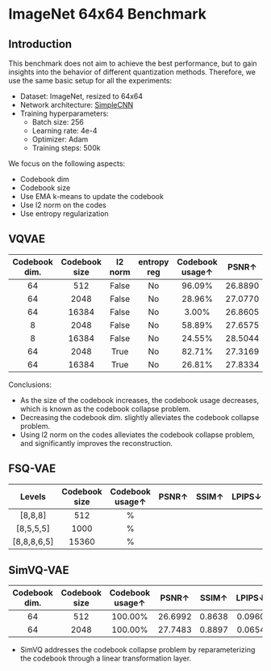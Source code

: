 # ImageNet 64x64 Benchmark



## Introduction

This benchmark does not aim to achieve the best performance, but to gain insights into the behavior of different quantization methods.
Therefore, we use the same basic setup for all the experiments:

- Dataset: ImageNet, resized to 64x64
- Network architecture: [SimpleCNN](../models/autoencoder/simple_cnn.py)
- Training hyperparameters:
  - Batch size: 256
  - Learning rate: 4e-4
  - Optimizer: Adam
  - Training steps: 500k

We focus on the following aspects:
  
- Codebook dim
- Codebook size
- Use EMA k-means to update the codebook
- Use l2 norm on the codes
- Use entropy regularization



## VQVAE

| Codebook dim. | Codebook size | l2 norm | entropy reg | Codebook usage↑ |  PSNR↑  | SSIM↑  | LPIPS↓ |  rFID↓  |
|:-------------:|:-------------:|:-------:|:-----------:|:---------------:|:-------:|:------:|:------:|:-------:|
|      64       |      512      |  False  |     No      |     96.09%      | 26.8890 | 0.8646 | 0.1017 | 39.2825 |
|      64       |     2048      |  False  |     No      |     28.96%      | 27.0770 | 0.8704 | 0.0916 | 36.7708 |
|      64       |     16384     |  False  |     No      |      3.00%      | 26.8605 | 0.8670 | 0.0939 | 38.1272 |
|       8       |     2048      |  False  |     No      |     58.89%      | 27.6575 | 0.8833 | 0.0792 | 35.0210 |
|       8       |     16384     |  False  |     No      |     24.55%      | 28.5044 | 0.9017 | 0.0575 | 27.1896 |
|      64       |     2048      |  True   |     No      |     82.71%      | 27.3169 | 0.8864 | 0.0547 | 22.6812 |
|      64       |     16384     |  True   |     No      |     26.81%      | 27.8334 | 0.8987 | 0.0439 | 18.5483 |

Conclusions:

- As the size of the codebook increases, the codebook usage decreases, which is known as the codebook collapse problem.
- Decreasing the codebook dim. slightly alleviates the codebook collapse problem.
- Using l2 norm on the codes alleviates the codebook collapse problem, and significantly improves the reconstruction.



## FSQ-VAE

|   Levels    | Codebook size | Codebook usage↑ | PSNR↑ | SSIM↑ | LPIPS↓ | rFID↓ |
|:-----------:|:-------------:|:---------------:|:-----:|:-----:|:------:|:-----:|
|   [8,8,8]   |      512      |        %        |       |       |        |       |
|  [8,5,5,5]  |     1000      |        %        |       |       |        |       |
| [8,8,8,6,5] |     15360     |        %        |       |       |        |       |



## SimVQ-VAE

| Codebook dim. | Codebook size | Codebook usage↑ |  PSNR↑  | SSIM↑  | LPIPS↓ |  rFID↓  |
|:-------------:|:-------------:|:---------------:|:-------:|:------:|:------:|:-------:|
|      64       |      512      |     100.00%     | 26.6992 | 0.8638 | 0.0960 | 36.4991 |
|      64       |     2048      |     100.00%     | 27.7483 | 0.8897 | 0.0654 | 27.4036 |

- SimVQ addresses the codebook collapse problem by reparameterizing the codebook through a linear transformation layer.
